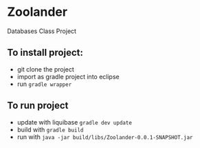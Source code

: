 # Zoolander
Databases Class Project

## To install project: 
- git clone the project
- import as gradle project into eclipse
- run `gradle wrapper`

## To run project
- update with liquibase `gradle dev update`
- build with `gradle build`
- run with `java -jar build/libs/Zoolander-0.0.1-SNAPSHOT.jar`

